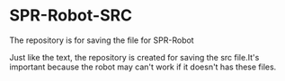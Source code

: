 # SPR-Robot-SRC
The repository is for saving the file for SPR-Robot

Just like the text, the repository is created for saving the src file.It's important because the robot may can't work if it doesn't has these files.
